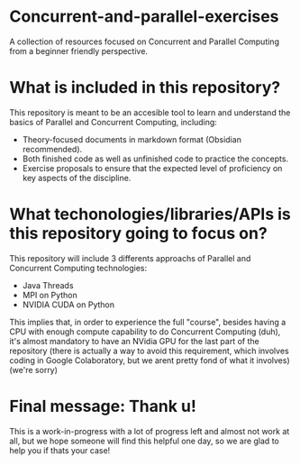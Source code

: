 # Concurrent-and-parallel-exercises
A collection of resources focused on Concurrent and Parallel Computing from a beginner friendly perspective. 

# What is included in this repository?
This repository is meant to be an accesible tool to learn and understand the basics of Parallel and Concurrent Computing, including:
- Theory-focused documents in markdown format (Obsidian recommended).
- Both finished code as well as unfinished code to practice the concepts.
- Exercise proposals to ensure that the expected level of proficiency on key aspects of the discipline.

# What techonologies/libraries/APIs is this repository going to focus on?
This repository will include 3 differents approachs of Parallel and Concurrent Computing technologies:
- Java Threads
- MPI on Python
- NVIDIA CUDA on Python

This implies that, in order to experience the full "course", besides having a CPU with enough compute capability to do Concurrent Computing (duh), it's almost mandatory to have an NVidia GPU for the last part of the repository (there is actually a way to avoid this requirement, which involves coding in Google Colaboratory, but we arent pretty fond of what it involves) (we're sorry)

# Final message: Thank u!
This is a work-in-progress with a lot of progress left and almost not work at all, but we hope someone will find this helpful one day, so we are glad to help you if thats your case!
